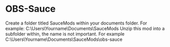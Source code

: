 # OBS-Sauce

Create a folder titled SauceMods within your documents folder. For example: C:\Users\Yourname\Documents\SauceMods
Unzip this mod into a subfolder within, the name is not important. For example C:\Users\Yourname\Documents\SauceMods\obs-sauce

